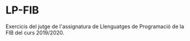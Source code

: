 # LP-FIB
Exercicis del jutge de l'assignatura de Llenguatges de Programació de la FIB del curs 2019/2020. 
